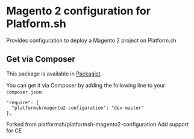 # Magento 2 configuration for Platform.sh

Provides configuration to deploy a Magento 2 project on Platform.sh

## Get via Composer

This package is available in [Packagist](https://packagist.org/packages/platformsh/magento2-configuration).

You can get it via Composer by adding the following line to your ``composer.json``:

```
"require": {
  "platformsh/magento2-configuration": "dev-master"
},
```

Forked from  platformsh/platformsh-magento2-configuration
Add support for CE 

